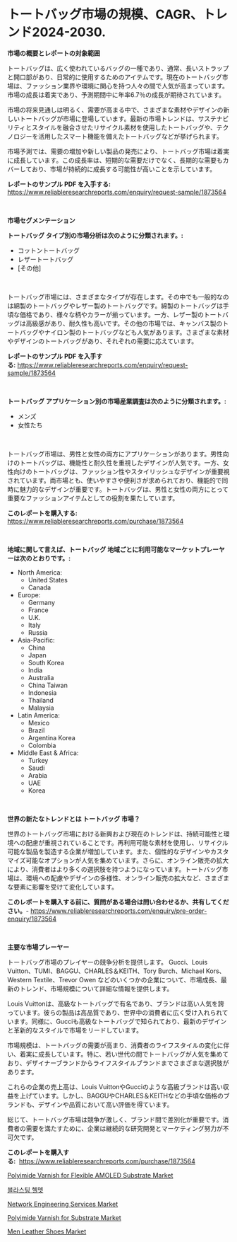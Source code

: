 <p><h1>トートバッグ市場の規模、CAGR、トレンド2024-2030.</h1></p><p><strong>市場の概要とレポートの対象範囲</strong></p>
<p><p>トートバッグは、広く使われているバッグの一種であり、通常、長いストラップと開口部があり、日常的に使用するためのアイテムです。現在のトートバッグ市場は、ファッション業界や環境に関心を持つ人々の間で人気が高まっています。市場の成長は着実であり、予測期間中に年率6.7％の成長が期待されています。</p><p>市場の将来見通しは明るく、需要が高まる中で、さまざまな素材やデザインの新しいトートバッグが市場に登場しています。最新の市場トレンドは、サステナビリティとスタイルを融合させたリサイクル素材を使用したトートバッグや、テクノロジーを活用したスマート機能を備えたトートバッグなどが挙げられます。</p><p>市場予測では、需要の増加や新しい製品の発売により、トートバッグ市場は着実に成長しています。この成長率は、短期的な需要だけでなく、長期的な需要もカバーしており、市場が持続的に成長する可能性が高いことを示しています。</p></p>
<p><strong>レポートのサンプル PDF を入手する:</strong> <a href="https://www.reliableresearchreports.com/enquiry/request-sample/1873564">https://www.reliableresearchreports.com/enquiry/request-sample/1873564</a></p>
<p>&nbsp;</p>
<p><strong>市場セグメンテーション</strong></p>
<p><strong>トートバッグ タイプ別の市場分析は次のように分類されます。:</strong></p>
<p><ul><li>コットントートバッグ</li><li>レザートートバッグ</li><li>[その他]</li></ul></p>
<p>&nbsp;</p>
<p><p>トートバッグ市場には、さまざまなタイプが存在します。その中でも一般的なのは綿製のトートバッグやレザー製のトートバッグです。綿製のトートバッグは手頃な価格であり、様々な柄やカラーが揃っています。一方、レザー製のトートバッグは高級感があり、耐久性も高いです。その他の市場では、キャンバス製のトートバッグやナイロン製のトートバッグなども人気があります。さまざまな素材やデザインのトートバッグがあり、それぞれの需要に応えています。</p></p>
<p><strong>レポートのサンプル PDF を入手する:</strong>&nbsp;<a href="https://www.reliableresearchreports.com/enquiry/request-sample/1873564">https://www.reliableresearchreports.com/enquiry/request-sample/1873564</a></p>
<p>&nbsp;</p>
<p><strong> トートバッグ アプリケーション別の市場産業調査は次のように分類されます。:</strong></p>
<p><ul><li>メンズ</li><li>女性たち</li></ul></p>
<p>&nbsp;</p>
<p><p>トートバッグ市場は、男性と女性の両方にアプリケーションがあります。男性向けのトートバッグは、機能性と耐久性を重視したデザインが人気です。一方、女性向けのトートバッグは、ファッション性やスタイリッシュなデザインが重要視されています。両市場とも、使いやすさや便利さが求められており、機能的で同時に魅力的なデザインが重要です。トートバッグは、男性と女性の両方にとって重要なファッションアイテムとしての役割を果たしています。</p></p>
<p><strong>このレポートを購入する:</strong>&nbsp; <a href="https://www.reliableresearchreports.com/purchase/1873564">https://www.reliableresearchreports.com/purchase/1873564</a></p>
<p>&nbsp;</p>
<p><strong>地域に関して言えば、トートバッグ 地域ごとに利用可能なマーケットプレーヤーは次のとおりです。:</strong></p>
<p><ul>
    <li>
        North America:
        <ul>
            <li>United States</li>
            <li>Canada</li>
        </ul>
    </li>
    <li>
        Europe:
        <ul>
            <li>Germany</li>
            <li>France</li>
            <li>U.K.</li>
            <li>Italy</li>
            <li>Russia</li>
        </ul>
    </li>
    <li>
        Asia-Pacific:
        <ul>
            <li>China</li>
            <li>Japan</li>
            <li>South Korea</li>
            <li>India</li>
            <li>Australia</li>
            <li>China Taiwan</li>
            <li>Indonesia</li>
            <li>Thailand</li>
            <li>Malaysia</li>
        </ul>
    </li>
    <li>
        Latin America:
        <ul>
            <li>Mexico</li>
            <li>Brazil</li>
            <li>Argentina Korea</li>
            <li>Colombia</li>
        </ul>
    </li>
    <li>
        Middle East & Africa:
        <ul>
            <li>Turkey</li>
            <li>Saudi</li>
            <li>Arabia</li>
            <li>UAE</li>
            <li>Korea</li>
        </ul>
    </li>
    </ul></p>
<p>&nbsp;</p>
<p><strong>世界の新たなトレンドとは トートバッグ 市場？</strong></p>
<p><p>世界のトートバッグ市場における新興および現在のトレンドは、持続可能性と環境への配慮が重視されていることです。再利用可能な素材を使用し、リサイクル可能な製品を製造する企業が増加しています。また、個性的なデザインやカスタマイズ可能なオプションが人気を集めています。さらに、オンライン販売の拡大により、消費者はより多くの選択肢を持つようになっています。トートバッグ市場は、環境への配慮やデザインの多様性、オンライン販売の拡大など、さまざまな要素に影響を受けて変化しています。</p></p>
<p><strong>このレポートを購入する前に、質問がある場合は問い合わせるか、共有してください。</strong>- <a href="https://www.reliableresearchreports.com/enquiry/pre-order-enquiry/1873564">https://www.reliableresearchreports.com/enquiry/pre-order-enquiry/1873564</a></p>
<p>&nbsp;</p>
<p><strong>主要な市場プレーヤー</strong></p>
<p><p>トートバッグ市場のプレイヤーの競争分析を提供します。 Gucci、Louis Vuitton、TUMI、BAGGU、CHARLES＆KEITH、Tory Burch、Michael Kors、Western Textile、Trevor Owen などのいくつかの企業について、市場成長、最新のトレンド、市場規模について詳細な情報を提供します。</p><p>Louis Vuittonは、高級なトートバッグで有名であり、ブランドは高い人気を誇っています。彼らの製品は高品質であり、世界中の消費者に広く受け入れられています。同様に、Gucciも高級なトートバッグで知られており、最新のデザインと革新的なスタイルで市場をリードしています。</p><p>市場規模は、トートバッグの需要が高まり、消費者のライフスタイルの変化に伴い、着実に成長しています。特に、若い世代の間でトートバッグが人気を集めており、デザイナーブランドからライフスタイルブランドまでさまざまな選択肢があります。</p><p>これらの企業の売上高は、Louis VuittonやGucciのような高級ブランドは高い収益を上げています。しかし、BAGGUやCHARLES＆KEITHなどの手頃な価格のブランドも、デザインや品質において高い評価を得ています。</p><p>総じて、トートバッグ市場は競争が激しく、ブランド間で差別化が重要です。消費者の需要を満たすために、企業は継続的な研究開発とマーケティング努力が不可欠です。</p></p>
<p><strong>このレポートを購入する:</strong>&nbsp;&nbsp;<a href="https://www.reliableresearchreports.com/purchase/1873564">https://www.reliableresearchreports.com/purchase/1873564</a></p>
<p><p><a href="https://issuu.com/reportprime-2/docs/polyimide-varnish-for-flexible-amoled-substrate-ma">Polyimide Varnish for Flexible AMOLED Substrate Market</a></p><p><a href="https://github.com/jntpkh496620/Market-Research-Report-List-1/blob/main/82604012360.md">블라스팅 헬멧</a></p><p><a href="https://view.publitas.com/reportprime-1/network-engineering-services-market-challenges-opportunities-and-growth-drivers-and-major-market-players-forecasted-for-period-from-2024-2031/">Network Engineering Services Market</a></p><p><a href="https://issuu.com/reportprime-2/docs/polyimide-varnish-for-substrate-market-size-2030.p">Polyimide Varnish for Substrate Market</a></p><p><a href="https://github.com/globismark/Market-Research-Report-List-2/blob/main/men-leather-shoes-market.md">Men Leather Shoes Market</a></p></p>